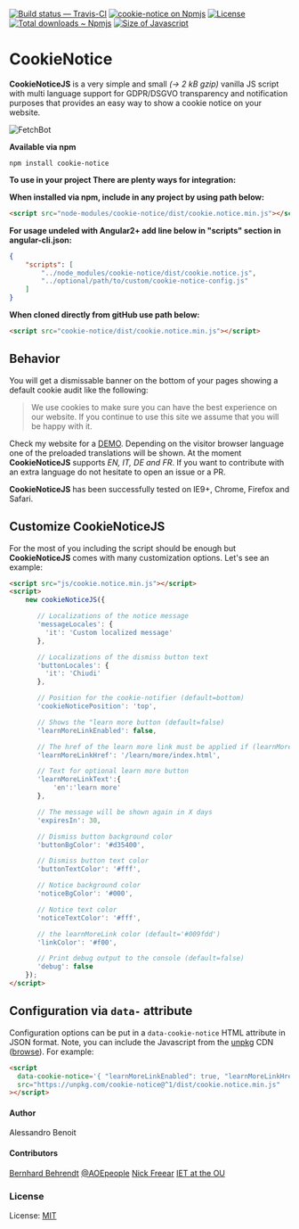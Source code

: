 [![Build status — Travis-CI][travis-icon]][travis]
[![cookie-notice on Npmjs][npm-icon]][npm]
[![License][license-icon]][mit]
[![Total downloads ~ Npmjs][downl-icon]][npm]
[![Size of Javascript][size-icon]][build]

# CookieNotice

**CookieNoticeJS** is a very simple and small *(→ 2 kB gzip)* vanilla JS script with multi language support for GDPR/DSGVO‎ transparency and
notification purposes that provides an easy way to show a cookie notice on your website.

<img src="https://i.imgur.com/koDf1h0.png" alt="FetchBot" align="center"/>

**Available via npm**

```shell
npm install cookie-notice
```


**To use in your project There are plenty ways for integration:**

**When installed via npm, include in any project by using path below:**
```html
<script src="node-modules/cookie-notice/dist/cookie.notice.min.js"></script>
```

**For usage undeled with Angular2+ add line below in "scripts" section in angular-cli.json:**
```json
{
    "scripts": [
        "../node_modules/cookie-notice/dist/cookie.notice.js",
        "../optional/path/to/custom/cookie-notice-config.js"
    ]
}
```

**When cloned directly from gitHub use path below:**
```html
<script src="cookie-notice/dist/cookie.notice.min.js"></script>
```

## Behavior
You will get a dismissable banner on the bottom of your pages showing a default cookie audit like the following:

> We use cookies to make sure you can have the best experience on our website. If you continue to use this site we assume that you will be happy with it.

Check my website for a [DEMO](http://codeb.it/). Depending on the visitor browser language one of the preloaded translations will be shown. At the moment **CookieNoticeJS** supports *EN, IT, DE and FR*. If you want to contribute with an extra language do not hesitate to open an issue or a PR.

**CookieNoticeJS** has been successfully tested on IE9+, Chrome, Firefox and Safari.

## Customize CookieNoticeJS

For the most of you including the script should be enough but **CookieNoticeJS** comes with many customization options. Let's see an example:

```html
<script src="js/cookie.notice.min.js"></script>
<script>
    new cookieNoticeJS({

       // Localizations of the notice message
       'messageLocales': {
         'it': 'Custom localized message'
       },

       // Localizations of the dismiss button text
       'buttonLocales': {
         'it': 'Chiudi'
       },

       // Position for the cookie-notifier (default=bottom)
       'cookieNoticePosition': 'top',

       // Shows the "learn more button (default=false)
       'learnMoreLinkEnabled': false,

       // The href of the learn more link must be applied if (learnMoreLinkEnabled=true)
       'learnMoreLinkHref': '/learn/more/index.html',

       // Text for optional learn more button
       'learnMoreLinkText':{
           'en':'learn more'
       },

       // The message will be shown again in X days
       'expiresIn': 30,

       // Dismiss button background color
       'buttonBgColor': '#d35400',  

       // Dismiss button text color
       'buttonTextColor': '#fff',

       // Notice background color
       'noticeBgColor': '#000',

       // Notice text color
       'noticeTextColor': '#fff',

       // the learnMoreLink color (default='#009fdd')
       'linkColor': '#f00',

       // Print debug output to the console (default=false)
       'debug': false
    });
</script>
```

## Configuration via `data-` attribute

Configuration options can be put in a `data-cookie-notice` HTML attribute in JSON format.
Note, you can include the Javascript from the [unpkg][] CDN ([browse][]).
For example:

```html
<script
  data-cookie-notice='{ "learnMoreLinkEnabled": true, "learnMoreLinkHref": "/privacy.html" }'
  src="https://unpkg.com/cookie-notice@^1/dist/cookie.notice.min.js"
></script>
```

#### Author
Alessandro Benoit

#### Contributors
[Bernhard Behrendt](mailto:bernhard.behrendt@aoe.com) [@AOEpeople](https://github.com/AOEpeople)
[Nick Freear](mailto:nfreear@yahoo.co.uk) [IET at the OU](https://github.com/IET-OU)

### License

License: [MIT][]


[MIT]: https://github.com/micc83/cookie-notice-js/blob/master/LICENSE
    "License: MIT | Copyright © 2018 Alessandro Benoit (micc83)."
[MIT-0]: https://mit-license.org/#2018
[travis-icon]: https://travis-ci.org/AOEpeople/cookie-notice.svg?branch=master
[travis]: https://travis-ci.org/AOEpeople/cookie-notice "Build status – Travis-CI"
[npm]: https://npmjs.com/package/cookie-notice "CookieNotice – on NPM"
[npm-icon]: https://badge.fury.io/js/cookie-notice.svg
[npm-i0]: https://img.shields.io/npm/v/cookie-notice.svg "(Timeout errors)"
[license-icon]: https://img.shields.io/npm/l/cookie-notice.svg
[downl-icon]: https://img.shields.io/npm/dt/cookie-notice.svg "Count of total downloads – NPM"
[build]: https://github.com/AOEpeople/cookie-notice/tree/master/dist
[size-icon]: https://img.shields.io/github/size/AOEpeople/cookie-notice/dist/cookie.notice.min.js.svg
    "Size of built Javascript, kilo-bytes (kB) – on GitHub"
[unpkg]: http://unpkg.com/ "unpkg is a fast, global content delivery network (CDN) for everything on npm."
[browse]: https://unpkg.com/cookie-notice@^1/ "Browse cookie-notice on unpkg"

[End]: //.
